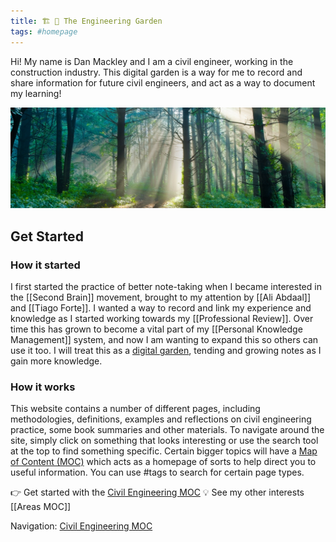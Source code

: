```yaml
---
title: 🏗 🌳 The Engineering Garden
tags: #homepage
---
```


Hi! My name is Dan Mackley and I am a civil engineer, working in the construction industry. This digital garden is a way for me to record and share information for future civil engineers, and act as a way to document my learning!

![](Pasted%20image%2020220610152226.png)

## Get Started
### How it started
I first started the practice of better note-taking when I became interested in the [[Second Brain]] movement, brought to my attention by [[Ali Abdaal]] and [[Tiago Forte]]. I wanted a way to record and link my experience and knowledge as I started working towards my [[Professional Review]]. Over time this has grown to become a vital part of my [[Personal Knowledge Management]] system, and now I am wanting to expand this so others can use it too. I will treat this as a [digital garden](https://jzhao.xyz/posts/digital-gardening/), tending and growing notes as I gain more knowledge.

### How it works
This website contains a number of different pages, including methodologies, definitions, examples and reflections on civil engineering practice, some book summaries and other materials. 
To navigate around the site, simply click on something that looks interesting or use the search tool at the top to find something specific. 
Certain bigger topics will have a [Map of Content (MOC)](notes/Map%20of%20Content%20(MOC).md) which acts as a homepage of sorts to help direct you to useful information. You can use #tags to search for certain page types.

👉 Get started with the [Civil Engineering MOC](notes/Civil%20Engineering%20MOC.md)
💡 See my other interests [[Areas MOC]]


Navigation: [Civil Engineering MOC](notes/Civil%20Engineering%20MOC.md)

